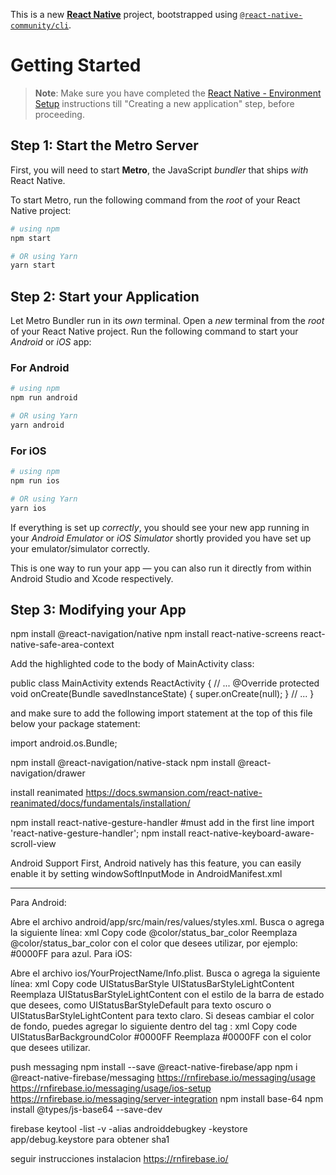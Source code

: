 This is a new [**React Native**](https://reactnative.dev) project, bootstrapped using [`@react-native-community/cli`](https://github.com/react-native-community/cli).

# Getting Started

>**Note**: Make sure you have completed the [React Native - Environment Setup](https://reactnative.dev/docs/environment-setup) instructions till "Creating a new application" step, before proceeding.

## Step 1: Start the Metro Server

First, you will need to start **Metro**, the JavaScript _bundler_ that ships _with_ React Native.

To start Metro, run the following command from the _root_ of your React Native project:

```bash
# using npm
npm start

# OR using Yarn
yarn start
```

## Step 2: Start your Application

Let Metro Bundler run in its _own_ terminal. Open a _new_ terminal from the _root_ of your React Native project. Run the following command to start your _Android_ or _iOS_ app:

### For Android

```bash
# using npm
npm run android

# OR using Yarn
yarn android
```

### For iOS

```bash
# using npm
npm run ios

# OR using Yarn
yarn ios
```

If everything is set up _correctly_, you should see your new app running in your _Android Emulator_ or _iOS Simulator_ shortly provided you have set up your emulator/simulator correctly.

This is one way to run your app — you can also run it directly from within Android Studio and Xcode respectively.

## Step 3: Modifying your App

npm install @react-navigation/native
npm install react-native-screens react-native-safe-area-context

Add the highlighted code to the body of MainActivity class:

public class MainActivity extends ReactActivity {
  // ...
  @Override
  protected void onCreate(Bundle savedInstanceState) {
    super.onCreate(null);
  }
  // ...
}

and make sure to add the following import statement at the top of this file below your package statement:

import android.os.Bundle;


npm install @react-navigation/native-stack
npm install @react-navigation/drawer

install reanimated
https://docs.swmansion.com/react-native-reanimated/docs/fundamentals/installation/

npm install react-native-gesture-handler
#must add in the first line import 'react-native-gesture-handler'; 
npm install react-native-keyboard-aware-scroll-view

Android Support
First, Android natively has this feature, you can easily enable it by setting windowSoftInputMode in AndroidManifest.xml

----------------------------------
Para Android:

Abre el archivo android/app/src/main/res/values/styles.xml.
Busca o agrega la siguiente línea:
xml
Copy code
<item name="android:statusBarColor">@color/status_bar_color</item>
Reemplaza @color/status_bar_color con el color que desees utilizar, por ejemplo: #0000FF para azul.
Para iOS:

Abre el archivo ios/YourProjectName/Info.plist.
Busca o agrega la siguiente línea:
xml
Copy code
<key>UIStatusBarStyle</key>
<string>UIStatusBarStyleLightContent</string>
Reemplaza UIStatusBarStyleLightContent con el estilo de la barra de estado que desees, como UIStatusBarStyleDefault para texto oscuro o UIStatusBarStyleLightContent para texto claro.
Si deseas cambiar el color de fondo, puedes agregar lo siguiente dentro del tag <dict>:
xml
Copy code
<key>UIStatusBarBackgroundColor</key>
<string>#0000FF</string>
Reemplaza #0000FF con el color que desees utilizar.



push messaging
npm install --save @react-native-firebase/app
npm i @react-native-firebase/messaging
https://rnfirebase.io/messaging/usage
https://rnfirebase.io/messaging/usage/ios-setup
https://rnfirebase.io/messaging/server-integration
npm install base-64
npm install @types/js-base64 --save-dev

firebase
keytool -list -v -alias androiddebugkey -keystore app/debug.keystore para obtener sha1

seguir instrucciones instalacion
https://rnfirebase.io/